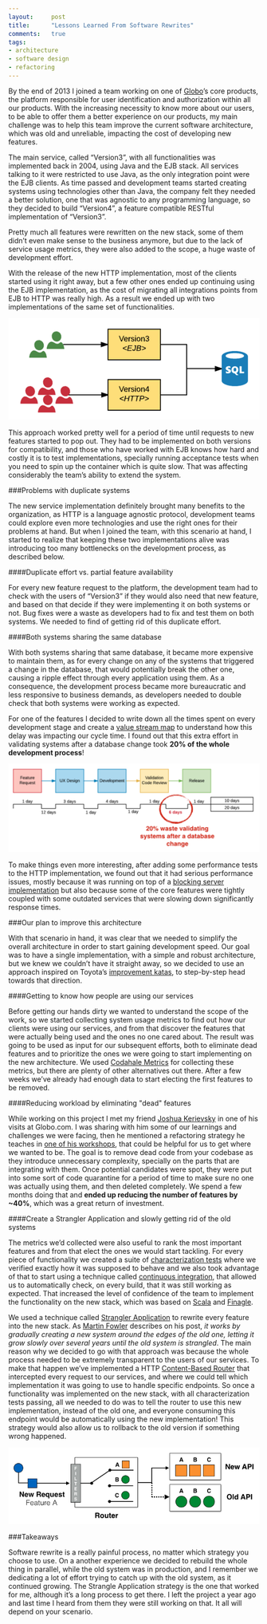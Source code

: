 ```yaml
---
layout:     post
title:      "Lessons Learned From Software Rewrites"
comments:   true
tags:
- architecture
- software design
- refactoring
---
```

By the end of 2013 I joined a team working on one of [Globo](http://globo.com)’s core products, the platform responsible for user identification and authorization within all our products. With the increasing necessity to know more about our users, to be able to offer them a better experience on our products, my main challenge was to help this team improve the current software architecture, which was old and unreliable, impacting the cost of developing new features.

The main service, called “Version3”, with all functionalities was implemented back in 2004, using Java and the EJB stack. All services talking to it were restricted to use Java, as the only integration point were the EJB clients. As time passed and development teams started creating systems using technologies other than Java, the company felt they needed a better solution, one that was agnostic to any programming language, so they decided to build “Version4”, a feature compatible RESTful implementation of “Version3”.

Pretty much all features were rewritten on the new stack, some of them didn’t even make sense to the business anymore, but due to the lack of service usage metrics, they were also added to the scope, a huge waste of development effort.

With the release of the new HTTP implementation, most of the clients started using it right away, but a few other ones ended up continuing using the EJB implementation, as the cost of migrating all integrations points from EJB to HTTP was really high. As a result we ended up with two implementations of the same set of functionalities.

![](/assets/article_images/lessons-learned-from-software-rewrites/initial-scenario.png)

This approach worked pretty well for a period of time until requests to new features started to pop out. They had to be implemented on both versions for compatibility, and those who have worked with EJB knows how hard and costly it is to test implementations, specially running acceptance tests when you need to spin up the container which is quite slow. That was affecting considerably the team’s ability to extend the system.

###Problems with duplicate systems

The new service implementation definitely brought many benefits to the organization, as HTTP is a language agnostic protocol, development teams could explore even more technologies and use the right ones for their problems at hand. But when I joined the team, with this scenario at hand, I started to realize that keeping these two implementations alive was introducing too many bottlenecks on the development process, as described below.

####Duplicate effort vs. partial feature availability

For every new feature request to the platform, the development team had to check with the users of “Version3” if they would also need that new feature, and based on that decide if they were implementing it on both systems or not. Bug fixes were a waste as developers had to fix and test them on both systems. We needed to find of getting rid of this duplicate effort.

####Both systems sharing the same database

With both systems sharing that same database, it became more expensive to maintain them, as for every change on any of the systems that triggered a change in the database, that would potentially break the other one, causing a ripple effect through every application using them. As a consequence, the development process became more bureaucratic and less responsive to business demands, as developers needed to double check that both systems were working as expected.

For one of the features I decided to write down all the times spent on every development stage and create a [value stream map](https://en.wikipedia.org/wiki/Value_stream_mapping) to understand how this delay was impacting our cycle time. I found out that this extra effort in validating systems after a database change took **20% of the whole development process**!

![](/assets/article_images/lessons-learned-from-software-rewrites/vsm.png)

To make things even more interesting, after adding some performance tests to the HTTP implementation, we found out that it had serious performance issues, mostly because it was running on top of a [blocking server implementation](http://stackoverflow.com/questions/8362794/networked-systems-whats-the-difference-between-a-blocking-and-a-non-blocki) but also because some of the core features were tightly coupled with some outdated services that were slowing down significantly response times.

###Our plan to improve this architecture

With that scenario in hand, it was clear that we needed to simplify the overall architecture in order to start gaining development speed. Our goal was to have a single implementation, with a simple and robust architecture, but we knew we couldn’t have it straight away, so we decided to use an approach inspired on Toyota’s [improvement katas](http://blog.crisp.se/2013/05/14/jimmyjanlen/improvement-theme-simple-and-practical-toyota-kata), to step-by-step head towards that direction.

####Getting to know how people are using our services

Before getting our hands dirty we wanted to understand the scope of the work, so we started collecting system usage metrics to find out how our clients were using our services, and from that discover the features that were actually being used and the ones no one cared about. The result was going to be used as input for our subsequent efforts, both to eliminate dead features and to prioritize the ones we were going to start implementing on the new architecture. We used [Codahale Metrics](http://metrics.dropwizard.io/) for collecting these metrics, but there are plenty of other alternatives out there. After a few weeks we’ve already had enough data to start electing the first features to be removed.

####Reducing workload by eliminating "dead" features

While working on this project I met my friend [Joshua Kerievsky](https://www.industriallogic.com/people/joshua) in one of his visits at Globo.com. I was sharing with him some of our learnings and challenges we were facing, then he mentioned a refactoring strategy he teaches in [one of his workshops](https://www.industriallogic.com/onsite-workshops/testing-and-refactoring/), that could be helpful for us to get where we wanted to be. The goal is to remove dead code from your codebase as they introduce unnecessary complexity, specially on the parts that are integrating with them. Once potential candidates were spot, they were put into some sort of code quarantine for a period of time to make sure no one was actually using them, and then deleted completely. We spend a few months doing that and **ended up reducing the number of features by ~40%**, which was a great return of investment.

####Create a Strangler Application and slowly getting rid of the old systems

The metrics we’d collected were also useful to rank the most important features and from that elect the ones we would start tackling. For every piece of functionality we created a suite of [characterization tests](http://c2.com/cgi/wiki?CharacterizationTest) where we verified exactly how it was supposed to behave and we also took advantage of that to start using a technique called [continuous integration](https://en.wikipedia.org/wiki/Continuous_integration), that allowed us to automatically check, on every build, that it was still working as expected. That increased the level of confidence of the team to implement the functionality on the new stack, which was based on [Scala](http://www.scala-lang.org/) and [Finagle](http://twitter.github.io/finagle/).

We used a technique called [Strangler Application](http://www.martinfowler.com/bliki/StranglerApplication.html) to rewrite every feature into the new stack. As [Martin Fowler](http://martinfowler.com/) describes on his post, *it works by gradually creating a new system around the edges of the old one, letting it grow slowly over several years until the old system is strangled*. The main reason why we decided to go with that approach was because the whole process needed to be extremely transparent to the users of our services. To make that happen we’ve implemented a HTTP [Content-Based Router](http://www.enterpriseintegrationpatterns.com/ContentBasedRouter.html) that intercepted every request to our services, and where we could tell which implementation it was going to use to handle specific endpoints. So once a functionality was implemented on the new stack, with all characterization tests passing, all we needed to do was to tell the router to use this new implementation, instead of the old one, and everyone consuming this endpoint would be automatically using the new implementation! This strategy would also allow us to rollback to the old version if something wrong happened.

![](/assets/article_images/lessons-learned-from-software-rewrites/strangle.png)

###Takeaways

Software rewrite is a really painful process, no matter which strategy you choose to use. On a another experience we decided to rebuild the whole thing in parallel, while the old system was in production, and I remember we dedicating a lot of effort trying to catch up with the old system, as it continued growing. The Strangle Application strategy is the one that worked for me, although it’s a long process to get there. I left the project a year ago and last time I heard from them they were still working on that. It all will depend on your scenario.
